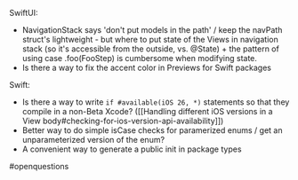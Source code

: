 SwiftUI:

* NavigationStack says 'don't put models in the path' / keep the navPath struct's lightweight - but where to put state of the Views in navigation stack (so it's accessible from the outside, vs. @State) + the pattern of using case .foo(FooStep) is cumbersome when modifying state.
* Is there a way to fix the accent color in Previews for Swift packages



Swift:

* Is there a way to write `if #available(iOS 26, *)` statements so that they compile in a non-Beta Xcode? ([[Handling different iOS versions in a View body#checking-for-ios-version-api-availability]])
* Better way to do simple isCase checks for paramerized enums / get an unparameterized version of the enum?
* A convenient way to generate a public init in package types

#openquestions